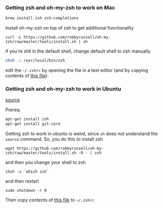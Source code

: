 ### Getting zsh and oh-my-zsh to work on Mac

```bash
brew install zsh zsh-completions
```

Install oh-my-zsh on top of zsh to get additional functionality

    curl -L https://github.com/robbyrussell/oh-my-zsh/raw/master/tools/install.sh | sh

if you're still in the default shell, change default shell to zsh manually

```bash
chsh -s /usr/local/bin/zsh
```

edit the `~/.zshrc` by opening the file in a text editor (and by copying contents of [this file](https://github.com/demidovakatya/preferences/blob/master/zsh/zshrc)).

### Getting zsh and oh-my-zsh to work in Ubuntu 

[source](https://gist.github.com/tsabat/1498393)

Prereq:

```bash
apt-get install zsh
apt-get install git-core
```

Getting zsh to work in ubuntu is weird, since `sh` does not understand the `source` command. So, you do this to install zsh

    wget https://github.com/robbyrussell/oh-my-zsh/raw/master/tools/install.sh -O - | zsh

and then you change your shell to zsh

    chsh -s `which zsh`

and then restart

    sudo shutdown -r 0

Then copy contents of [this file](https://github.com/demidovakatya/preferences/blob/master/zsh/zshrc_ubuntu) to `~/.zshrc`


